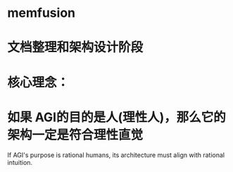 # memfusion
# 文档整理和架构设计阶段
# 核心理念：
# 如果 AGI的目的是人(理性人)，那么它的架构一定是符合理性直觉

If AGI's purpose is rational humans, its architecture must align with rational intuition.